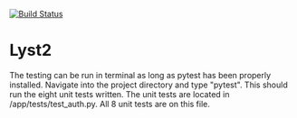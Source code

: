 [![Build Status](https://travis-ci.org/michaelyw1996/Lyst2.svg?branch=master)](https://travis-ci.org/michaelyw1996/Lyst2)


# Lyst2

The testing can be run in terminal as long as pytest has been properly installed. Navigate into the project directory and type "pytest". This should run the eight unit tests written. The unit tests are located in /app/tests/test_auth.py. All 8 unit tests are on this file. 

